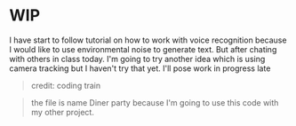 # WIP
I have start to follow tutorial on how to work with voice recognition because I would like to use environmental noise to generate text. But after chating with others in class today. I'm going to try another idea which is using camera tracking but I haven't try that yet. I'll pose work in progress late

> credit: coding train

> the file is name Diner party because I'm going to use this code with my other project. 
